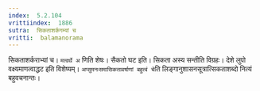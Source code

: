 ```yaml
---
index:  5.2.104
vrittiindex:  1886
sutra:  सिकताशर्कगम्यां च
vritti:  balamanorama 
---
```


सिकताशर्कराभ्यां च। `मत्वर्थे अ` णिति शेषः। सैकतो घट इति। सिकता अस्य सन्तीति विग्रहः। देशे लुपो वक्ष्यमाणत्वाद्धट इति विशेष्यम्। `अप्सुमनःसमासिकतावर्षाणां बहुत्वं चे`ति लिङ्गानुशासनसूत्रात्सिकताशब्दो नित्यं बहुवचनान्तः।

